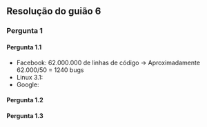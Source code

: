 ## Resolução do guião 6

### Pergunta 1

#### Pergunta 1.1
- Facebook: 62.000.000 de linhas de código -> Aproximadamente 62.000/50 = 1240 bugs
- Linux 3.1:
- Google: 

#### Pergunta 1.2


#### Pergunta 1.3

